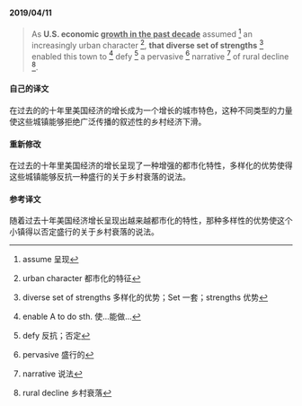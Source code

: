 #### 2019/04/11

> As **U.S. economic <u>growth in the past decade</u>** assumed [^1] an increasingly urban character [^2], **that diverse set of strengths** [^3] enabled this town to [^4] defy [^5] a pervasive [^6] narrative [^7] of rural decline [^8].



#### 自己的译文

在过去的的十年里美国经济的增长成为一个增长的城市特色，这种不同类型的力量使这些城镇能够拒绝广泛传播的叙述性的乡村经济下滑。



#### 重新修改

在过去的十年里美国经济的增长呈现了一种增强的都市化特性，多样化的优势使得这些城镇能够反抗一种盛行的关于乡村衰落的说法。



#### 参考译文

随着过去十年美国经济增长呈现出越来越都市化的特性，那种多样性的优势使这个小镇得以否定盛行的关于乡村衰落的说法。



[^1]: assume 呈现
[^2]: urban character 都市化的特征
[^3]: diverse set of strengths 多样化的优势；Set 一套；strengths 优势
[^4]: enable A to do sth. 使...能做...
[^5]: defy 反抗；否定
[^6]: pervasive 盛行的
[^7]: narrative 说法
[^8]: rural decline 乡村衰落